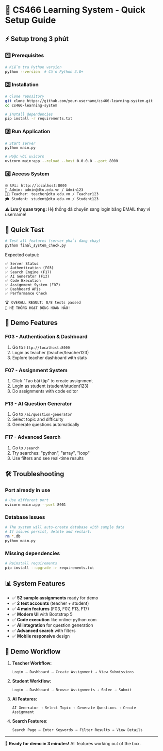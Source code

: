 # 🚀 CS466 Learning System - Quick Setup Guide

## ⚡ Setup trong 3 phút

### 1️⃣ Prerequisites
```bash
# Kiểm tra Python version
python --version  # Cần Python 3.8+
```

### 2️⃣ Installation
```bash
# Clone repository
git clone https://github.com/your-username/cs466-learning-system.git
cd cs466-learning-system

# Install dependencies
pip install -r requirements.txt
```

### 3️⃣ Run Application
```bash
# Start server
python main.py

# Hoặc với uvicorn
uvicorn main:app --reload --host 0.0.0.0 --port 8000
```

### 4️⃣ Access System
```
🌐 URL: http://localhost:8000
👑 Admin: admin@dtu.edu.vn / Admin123
👨‍🏫 Teacher: teacher@dtu.edu.vn / Teacher123
🎓 Student: student@dtu.edu.vn / Student123
```

**⚠️ Lưu ý quan trọng:** Hệ thống đã chuyển sang login bằng EMAIL thay vì username!

## 🔧 Quick Test
```bash
# Test all features (server phải đang chạy)
python final_system_check.py
```

Expected output:
```
✅ Server Status
✅ Authentication (F03)
✅ Search Engine (F17) 
✅ AI Generator (F13)
✅ Code Execution
✅ Assignment System (F07)
✅ Dashboard APIs
✅ Performance Check

🏆 OVERALL RESULT: 8/8 tests passed
🎉 HỆ THỐNG HOẠT ĐỘNG HOÀN HẢO!
```

## 🎯 Demo Features

### F03 - Authentication & Dashboard
1. Go to `http://localhost:8000`
2. Login as teacher (teacher/teacher123)
3. Explore teacher dashboard with stats

### F07 - Assignment System  
1. Click "Tạo bài tập" to create assignment
2. Login as student (student/student123)
3. Do assignments with code editor

### F13 - AI Question Generator
1. Go to `/ai/question-generator`
2. Select topic and difficulty
3. Generate questions automatically

### F17 - Advanced Search
1. Go to `/search`
2. Try searches: "python", "array", "loop"
3. Use filters and see real-time results

## 🛠️ Troubleshooting

### Port already in use
```bash
# Use different port
uvicorn main:app --port 8001
```

### Database issues
```bash
# The system will auto-create database with sample data
# If issues persist, delete and restart:
rm *.db
python main.py
```

### Missing dependencies
```bash
# Reinstall requirements
pip install --upgrade -r requirements.txt
```

## 📊 System Features

- ✅ **52 sample assignments** ready for demo
- ✅ **2 test accounts** (teacher + student)  
- ✅ **4 main features** (F03, F07, F13, F17)
- ✅ **Modern UI** with Bootstrap 5
- ✅ **Code execution** like online-python.com
- ✅ **AI integration** for question generation
- ✅ **Advanced search** with filters
- ✅ **Mobile responsive** design

## 🎥 Demo Workflow

1. **Teacher Workflow:**
   ```
   Login → Dashboard → Create Assignment → View Submissions
   ```

2. **Student Workflow:**  
   ```
   Login → Dashboard → Browse Assignments → Solve → Submit
   ```

3. **AI Features:**
   ```
   AI Generator → Select Topic → Generate Questions → Create Assignment
   ```

4. **Search Features:**
   ```
   Search Page → Enter Keywords → Filter Results → View Details
   ```

---

**🎯 Ready for demo in 3 minutes!** All features working out of the box. 